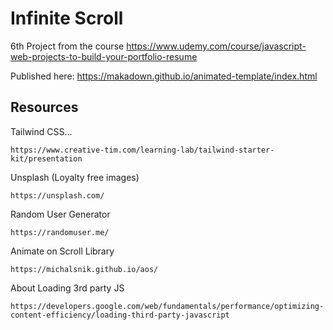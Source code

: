 # Infinite Scroll

6th Project from the course https://www.udemy.com/course/javascript-web-projects-to-build-your-portfolio-resume


Published here: https://makadown.github.io/animated-template/index.html

## Resources

Tailwind CSS...
```
https://www.creative-tim.com/learning-lab/tailwind-starter-kit/presentation
```

Unsplash (Loyalty free images)
```
https://unsplash.com/
```

Random User Generator
```
https://randomuser.me/
```

Animate on Scroll Library
```
https://michalsnik.github.io/aos/
```

About Loading 3rd party JS
```
https://developers.google.com/web/fundamentals/performance/optimizing-content-efficiency/loading-third-party-javascript
```

